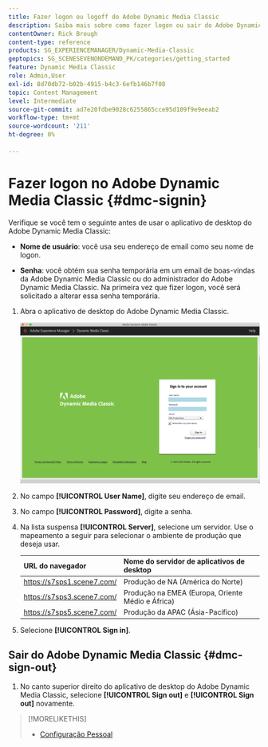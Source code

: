 ```yaml
---
title: Fazer logon ou logoff do Adobe Dynamic Media Classic
description: Saiba mais sobre como fazer logon ou sair do Adobe Dynamic Media Classic. Saiba também como se conectar a um servidor de produção na América do Norte (NA) ou na Europa, Oriente Médio, África (EMEA) ou Ásia-Pacífico (APAC).
contentOwner: Rick Brough
content-type: reference
products: SG_EXPERIENCEMANAGER/Dynamic-Media-Classic
geptopics: SG_SCENESEVENONDEMAND_PK/categories/getting_started
feature: Dynamic Media Classic
role: Admin,User
exl-id: 8d70db72-b02b-4915-b4c3-6efb146b7f08
topic: Content Management
level: Intermediate
source-git-commit: ad7e20fdbe9028c6255865cce95d109f9e9eeab2
workflow-type: tm+mt
source-wordcount: '211'
ht-degree: 0%

---
```


<!-- UPDATE THIS TOPIC AFTER DECEMBER 31, 2020!!!!! -->

# Fazer logon no Adobe Dynamic Media Classic {#dmc-signin}

Verifique se você tem o seguinte antes de usar o aplicativo de desktop do Adobe Dynamic Media Classic:

* **Nome de usuário**: você usa seu endereço de email como seu nome de logon.

* **Senha**: você obtém sua senha temporária em um email de boas-vindas da Adobe Dynamic Media Classic ou do administrador do Adobe Dynamic Media Classic. Na primeira vez que fizer logon, você será solicitado a alterar essa senha temporária.

1. Abra o aplicativo de desktop do Adobe Dynamic Media Classic.

   ![entrada no Adobe Dynamic Media Classic](/help/using/assets/dmclassic-login1.png)

1. No campo **[!UICONTROL User Name]**, digite seu endereço de email.
1. No campo **[!UICONTROL Password]**, digite a senha.
1. Na lista suspensa **[!UICONTROL Server]**, selecione um servidor.
Use o mapeamento a seguir para selecionar o ambiente de produção que deseja usar.

   | URL do navegador | Nome do servidor de aplicativos de desktop |
   | --- | --- |
   | https://s7sps1.scene7.com/ | Produção de NA (América do Norte) |
   | https://s7sps3.scene7.com/ | Produção na EMEA (Europa, Oriente Médio e África) |
   | https://s7sps5.scene7.com/ | Produção da APAC (Ásia-Pacífico) |

1. Selecione **[!UICONTROL Sign in]**.

## Sair do Adobe Dynamic Media Classic {#dmc-sign-out}

1. No canto superior direito do aplicativo de desktop do Adobe Dynamic Media Classic, selecione **[!UICONTROL Sign out]** e **[!UICONTROL Sign out]** novamente.

>[!MORELIKETHIS]
>
>* [Configuração Pessoal](personal-setup.md#personal_setup)
